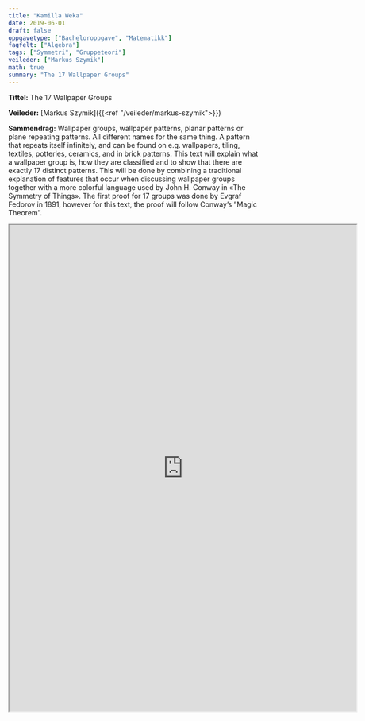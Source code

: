 ```yaml
---
title: "Kamilla Weka"
date: 2019-06-01
draft: false
oppgavetype: ["Bacheloroppgave", "Matematikk"]
fagfelt: ["Algebra"]
tags: ["Symmetri", "Gruppeteori"]
veileder: ["Markus Szymik"]
math: true
summary: "The 17 Wallpaper Groups"
---
```


**Tittel:**  The 17 Wallpaper Groups

**Veileder:** [Markus Szymik]({{<ref "/veileder/markus-szymik">}})

**Sammendrag:** Wallpaper groups, wallpaper patterns, planar patterns or plane repeating patterns. All different names for the same thing. A pattern that repeats itself infinitely, and can be found on e.g. wallpapers, tiling, textiles, potteries, ceramics, and in brick patterns. This text will explain what a wallpaper group is, how they are classified and to show that there are exactly 17 distinct patterns. This will be done by combining a traditional explanation of features that occur when discussing wallpaper groups together with a more colorful language used by John H. Conway in «The Symmetry of Things». The first proof for 17 groups was done by Evgraf Fedorov in 1891, however for this text, the proof will follow Conway’s ”Magic Theorem”.


<iframe src="https://drive.google.com/file/d/1NHXMvIsA7X1KXV1_EnVFyVsw5kkRSu2d/preview" width="700" height="980" allow="autoplay"></iframe>

